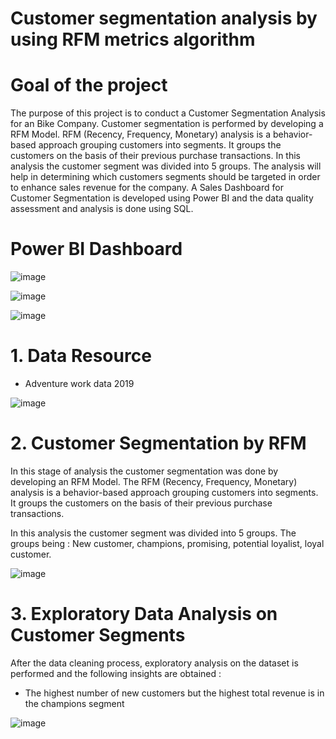 # Customer segmentation analysis by using RFM metrics algorithm
# Goal of the project
The purpose of this project is to conduct a Customer Segmentation Analysis for an Bike Company. Customer segmentation is performed by developing a RFM Model. RFM (Recency, Frequency, Monetary) analysis is a behavior-based approach grouping customers into segments. It groups the customers on the basis of their previous purchase transactions. In this analysis the customer segment was divided into 5 groups. The analysis will help in determining which customers segments should be targeted in order to enhance sales revenue for the company. A Sales Dashboard for Customer Segmentation is developed using Power BI and the data quality assessment and analysis is done using SQL.
# Power BI Dashboard

![image](https://github.com/ThuyBumr/Customer-segmentation-analysis/assets/104961603/4d568b96-ffe8-4433-a69e-dadeaf009465)

![image](https://github.com/ThuyBumr/Customer-segmentation-analysis/assets/104961603/2b09f413-dae2-4609-af09-ab78e30409ce)

![image](https://github.com/ThuyBumr/Customer-segmentation-analysis/assets/104961603/3bfe1cf3-750e-467f-ab5c-7413c705ad91)

# 1. Data Resource
- Adventure work data 2019
  
![image](https://github.com/ThuyBumr/Customer-segmentation-analysis/assets/104961603/d55ed640-b607-4c76-81f6-87777c98288e)

# 2. Customer Segmentation by RFM
In this stage of analysis the customer segmentation was done by developing an RFM Model. The RFM (Recency, Frequency, Monetary) analysis is a behavior-based approach grouping customers into segments. It groups the customers on the basis of their previous purchase transactions.

In this analysis the customer segment was divided into 5 groups. The groups being : New customer, champions, promising, potential loyalist, loyal customer.

![image](https://github.com/ThuyBumr/Customer-segmentation-analysis/assets/104961603/323fa690-5a23-40a7-bb62-3b6b2adb0e8b)

# 3. Exploratory Data Analysis on Customer Segments
After the data cleaning process, exploratory analysis on the dataset is performed and the following insights are obtained :
- The highest number of new customers but the highest total revenue is in the champions segment
  
![image](https://github.com/ThuyBumr/Customer-segmentation-analysis/assets/104961603/d15a2777-8251-4c6c-b78b-f29fa6709d01)


